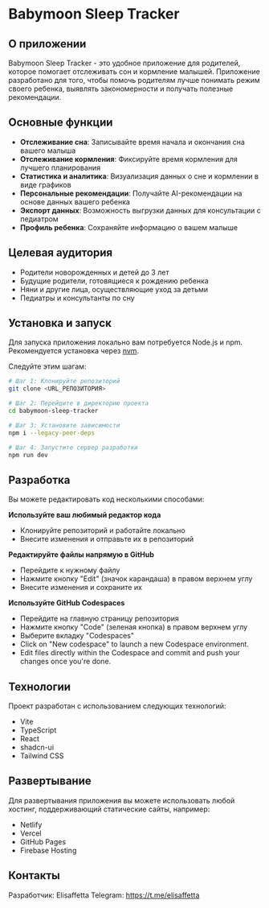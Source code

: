 # Babymoon Sleep Tracker

## О приложении

Babymoon Sleep Tracker - это удобное приложение для родителей, которое помогает отслеживать сон и кормление малышей. Приложение разработано для того, чтобы помочь родителям лучше понимать режим своего ребенка, выявлять закономерности и получать полезные рекомендации.

## Основные функции

- **Отслеживание сна**: Записывайте время начала и окончания сна вашего малыша
- **Отслеживание кормления**: Фиксируйте время кормления для лучшего планирования
- **Статистика и аналитика**: Визуализация данных о сне и кормлении в виде графиков
- **Персональные рекомендации**: Получайте AI-рекомендации на основе данных вашего ребенка
- **Экспорт данных**: Возможность выгрузки данных для консультации с педиатром
- **Профиль ребенка**: Сохраняйте информацию о вашем малыше

## Целевая аудитория

- Родители новорожденных и детей до 3 лет
- Будущие родители, готовящиеся к рождению ребенка
- Няни и другие лица, осуществляющие уход за детьми
- Педиатры и консультанты по сну

## Установка и запуск

Для запуска приложения локально вам потребуется Node.js и npm. Рекомендуется установка через [nvm](https://github.com/nvm-sh/nvm#installing-and-updating).

Следуйте этим шагам:

```sh
# Шаг 1: Клонируйте репозиторий
git clone <URL_РЕПОЗИТОРИЯ>

# Шаг 2: Перейдите в директорию проекта
cd babymoon-sleep-tracker

# Шаг 3: Установите зависимости
npm i --legacy-peer-deps

# Шаг 4: Запустите сервер разработки
npm run dev
```

## Разработка

Вы можете редактировать код несколькими способами:

**Используйте ваш любимый редактор кода**

- Клонируйте репозиторий и работайте локально
- Внесите изменения и отправьте их в репозиторий

**Редактируйте файлы напрямую в GitHub**

- Перейдите к нужному файлу
- Нажмите кнопку "Edit" (значок карандаша) в правом верхнем углу
- Внесите изменения и сохраните их

**Используйте GitHub Codespaces**

- Перейдите на главную страницу репозитория
- Нажмите кнопку "Code" (зеленая кнопка) в правом верхнем углу
- Выберите вкладку "Codespaces"
- Click on "New codespace" to launch a new Codespace environment.
- Edit files directly within the Codespace and commit and push your changes once you're done.

## Технологии

Проект разработан с использованием следующих технологий:

- Vite
- TypeScript
- React
- shadcn-ui
- Tailwind CSS

## Развертывание

Для развертывания приложения вы можете использовать любой хостинг, поддерживающий статические сайты, например:

- Netlify
- Vercel
- GitHub Pages
- Firebase Hosting

## Контакты

Разработчик: Elisaffetta
Telegram: https://t.me/elisaffetta
